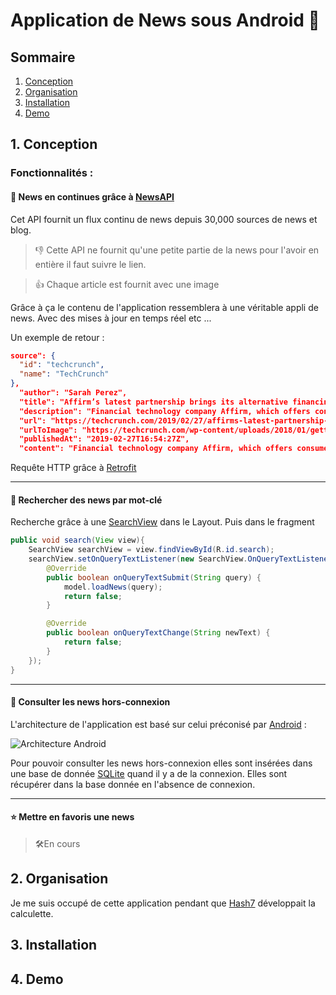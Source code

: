 # Application de News sous Android 🤖

## Sommaire
1. [Conception](#conception)
2. [Organisation](#conception)
3. [Installation](#conception)
4. [Demo](#conception)

## <a name="conception">1. Conception</a>

### Fonctionnalités :
#### **🔁 News en continues grâce à [NewsAPI](https://newsapi.org/)**

Cet API fournit un flux continu de news depuis 30,000 sources de news et blog.
> 👎 Cette API ne fournit qu'une petite partie de la news pour l'avoir en entière il faut suivre le lien.

> 👍 Chaque article est fournit avec une image

Grâce à ça le contenu de l'application ressemblera à une véritable appli de news. Avec des mises à jour en temps réel etc ...

Un exemple de retour :

```json
source": {
  "id": "techcrunch",
  "name": "TechCrunch"
},
  "author": "Sarah Perez",
  "title": "Affirm’s latest partnership brings its alternative financing to Walmart’s U.S. stores and website",
  "description": "Financial technology company Affirm, which offers consumers an alternative to cash and credit when paying for large purchases, has scored a notable new partner: Walmart. The companies announced this morning that Affirm’s financing options would be made availa…",
  "url": "https://techcrunch.com/2019/02/27/affirms-latest-partnership-brings-its-alternative-financing-to-walmarts-u-s-stores-and-website/",
  "urlToImage": "https://techcrunch.com/wp-content/uploads/2018/01/gettyimages-460935470.jpg?w=585",
  "publishedAt": "2019-02-27T16:54:27Z",
  "content": "Financial technology company Affirm, which offers consumers an alternative to cash and credit when paying for large purchases, has scored a notable new partner: Walmart. The companies announced this morning that Affirm’s financing options would be made availa… [+3100 chars]"
```

Requête HTTP grâce à [Retrofit](https://square.github.io/retrofit/)

---

#### **🔎 Rechercher des news par mot-clé**

Recherche grâce à une [SearchView](https://developer.android.com/reference/android/widget/SearchView) dans le Layout. Puis dans le fragment
```java
public void search(View view){
    SearchView searchView = view.findViewById(R.id.search);
    searchView.setOnQueryTextListener(new SearchView.OnQueryTextListener() {
        @Override
        public boolean onQueryTextSubmit(String query) {
            model.loadNews(query);
            return false;
        }

        @Override
        public boolean onQueryTextChange(String newText) {
            return false;
        }
    });
}
```

---

#### **📴 Consulter les news hors-connexion**

L'architecture de l'application est basé sur celui préconisé par [Android](https://developer.android.com/topic/libraries/architecture/index.html) :

![Architecture Android](https://codelabs.developers.google.com/codelabs/android-room-with-a-view/img/3840395bfb3980b8.png)

Pour pouvoir consulter les news hors-connexion elles sont insérées dans une base de donnée [SQLite](https://sqlite.org/index.html) quand il y a de la connexion. Elles sont récupérer dans la base donnée en l'absence de connexion.

---

#### **⭐ Mettre en favoris une news**

> 🛠️En cours

## <a name="organisation">2. Organisation</a>

Je me suis occupé de cette application pendant que [Hash7](https://github.com/Hashs7) développait la calculette.

## <a name="installation">3. Installation</a>

## <a name="demo">4. Demo</a>

